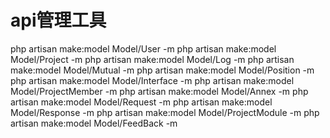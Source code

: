 # api管理工具

php artisan make:model Model/User -m
php artisan make:model Model/Project -m
php artisan make:model Model/Log -m
php artisan make:model Model/Mutual -m
php artisan make:model Model/Position -m
php artisan make:model Model/Interface -m
php artisan make:model Model/ProjectMember -m
php artisan make:model Model/Annex -m
php artisan make:model Model/Request -m
php artisan make:model Model/Response -m
php artisan make:model Model/ProjectModule -m
php artisan make:model Model/FeedBack -m